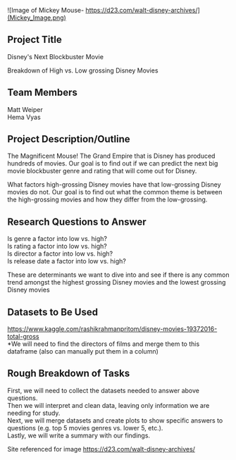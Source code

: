 ![Image of Mickey Mouse- https://d23.com/walt-disney-archives/](Mickey_Image.png)

## Project Title
Disney's Next Blockbuster Movie

Breakdown of High vs. Low grossing Disney Movies

## Team Members
Matt Weiper   
Hema Vyas

## Project Description/Outline

The Magnificent Mouse!  The Grand Empire that is Disney has produced hundreds of movies.  Our goal is to find out if we can predict the next big movie blockbuster genre and rating that will come out for Disney.  

What factors high-grossing Disney movies have that low-grossing Disney movies do not. Our goal is to find out what the common theme is between the high-grossing movies and how they differ from the low-grossing.

## Research Questions to Answer
Is genre a factor into low vs. high?   
Is rating a factor into low vs. high?   
Is director a factor into low vs. high?   
Is release date a factor into low vs. high?

These are determinants we want to dive into and see if there is any common trend amongst the highest grossing Disney movies and the lowest grossing Disney movies
## Datasets to Be Used

https://www.kaggle.com/rashikrahmanpritom/disney-movies-19372016-total-gross     
*We will need to find the directors of films and merge them to this dataframe (also can manually put them in a column)

## Rough Breakdown of Tasks
First, we will need to collect the datasets needed to answer above questions.   
Then we will interpret and clean data, leaving only information we are needing for study.   
Next, we will merge datasets and create plots to show specific answers to questions (e.g. top 5 movies genres vs. lower 5, etc.).   
Lastly, we will write a summary with our findings. 


Site referenced for image
https://d23.com/walt-disney-archives/
